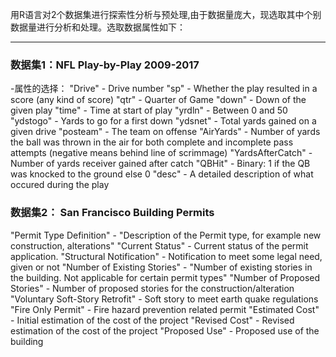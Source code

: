 用R语言对2个数据集进行探索性分析与预处理,由于数据量庞大，现选取其中个别数据量进行分析和处理。选取数据属性如下：

-----

### 数据集1：NFL Play-by-Play 2009-2017
-属性的选择：
"Drive" - Drive number
"sp" - Whether the play resulted in a score (any kind of score)
"qtr" - Quarter of Game
"down" - Down of the given play
"time" - Time at start of play
"yrdln" - Between 0 and 50
"ydstogo" - Yards to go for a first down
"ydsnet" - Total yards gained on a given drive
"posteam" - The team on offense
"AirYards" - Number of yards the ball was thrown in the air for both complete and incomplete pass attempts (negative means behind line of scrimmage)
"YardsAfterCatch" - Number of yards receiver gained after catch
"QBHit" - Binary: 1 if the QB was knocked to the ground else 0
"desc" - A detailed description of what occured during the play

### 数据集2： San Francisco Building Permits
"Permit Type Definition" - "Description of the Permit type, for example new construction, alterations"
"Current Status" - Current status of the permit application. 
"Structural Notification" - Notification to meet some legal need, given or not
"Number of Existing Stories" - "Number of existing stories in the building. Not applicable for certain permit types"
"Number of Proposed Stories" - Number of proposed stories for the construction/alteration
"Voluntary Soft-Story Retrofit" - Soft story to meet earth quake regulations
"Fire Only Permit" - Fire hazard prevention related permit
"Estimated Cost" - Initial estimation of the cost of the project
"Revised Cost" - Revised estimation of the cost of the project
"Proposed Use" - Proposed use of the building


